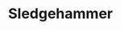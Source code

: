 ---
layout: post
title: Sledgehammer
name: sledgehammer
img: sh_tab.png
alt: image-alt
description: "There be soldiers!"
image_items: [
    {
        title: sledgehammer,
        video: SledgeTL_V1.mp4,
        description: "Crowd Character Asset"
    },
    {
        img: sh1.jpg,
        description: ""
    },
    {
        img: sh2.jpg,
        description: ""
    },
    {
        img: sh3.jpg,
        description: ""
    },
    {
        img: sh4.jpg,
        description: ""
    },
    {
        img: sh5.jpg,
        description: ""
    },
    {
        img: sh6.jpg,
        description: ""
    },
    {
        img: sh7.jpg,
        description: ""
    },
    {
        img: sh8.jpg,
        description: ""
    },
    {
        img: sh9.jpg,
        description: ""
    },
    {
        img: sh10.jpg,
        description: ""
    },
    {
        img: sh11.jpg,
        description: ""
    },
    {
        img: sh12.jpg,
        description: ""
    },
    {
        img: sh13.jpg,
        description: ""
    },
    {
        img: sh14.jpg,
        description: ""
    },
    {
        img: sh15.jpg,
        description: ""
    },
    {
        img: sh16.jpg,
        description: ""
    },
    {
        img: sh17.jpg,
        description: ""
    },
    {
        img: sh18.jpg,
        description: ""
    },
    {
        img: sh19.jpg,
        description: ""
    },
    {
        img: sh20.jpg,
        description: ""
    },
    {
        img: sh21.jpg,
        description: ""
    },
    {
        img: sh22.jpg,
        description: ""
    },

    
]
---